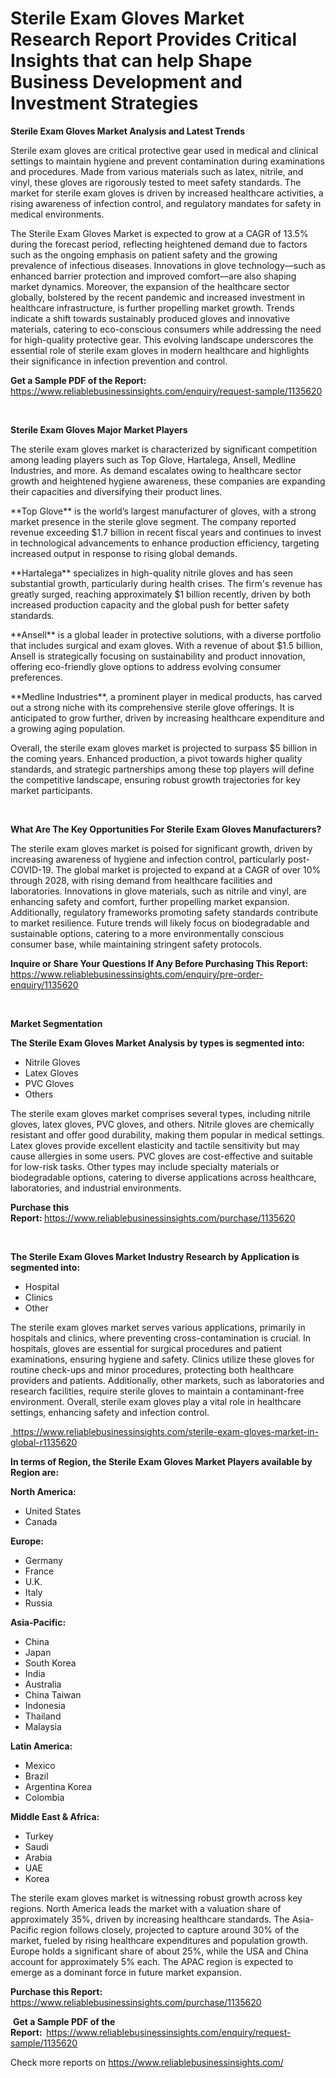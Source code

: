 <p><h1>Sterile Exam Gloves Market Research Report Provides Critical Insights that can help Shape Business Development and Investment Strategies</h1></p><p><strong>Sterile Exam Gloves Market Analysis and Latest Trends</strong></p>
<p><p>Sterile exam gloves are critical protective gear used in medical and clinical settings to maintain hygiene and prevent contamination during examinations and procedures. Made from various materials such as latex, nitrile, and vinyl, these gloves are rigorously tested to meet safety standards. The market for sterile exam gloves is driven by increased healthcare activities, a rising awareness of infection control, and regulatory mandates for safety in medical environments.</p><p>The Sterile Exam Gloves Market is expected to grow at a CAGR of 13.5% during the forecast period, reflecting heightened demand due to factors such as the ongoing emphasis on patient safety and the growing prevalence of infectious diseases. Innovations in glove technology—such as enhanced barrier protection and improved comfort—are also shaping market dynamics. Moreover, the expansion of the healthcare sector globally, bolstered by the recent pandemic and increased investment in healthcare infrastructure, is further propelling market growth. Trends indicate a shift towards sustainably produced gloves and innovative materials, catering to eco-conscious consumers while addressing the need for high-quality protective gear. This evolving landscape underscores the essential role of sterile exam gloves in modern healthcare and highlights their significance in infection prevention and control.</p></p>
<p><strong>Get a Sample PDF of the Report:&nbsp;</strong> <a href="https://www.reliablebusinessinsights.com/enquiry/request-sample/1135620?utm_campaign=2111&utm_medium=2&utm_source=Github&utm_content=ia&utm_term=03032025&utm_id=sterile-exam-gloves">https://www.reliablebusinessinsights.com/enquiry/request-sample/1135620</a></p>
<p>&nbsp;</p>
<p><strong>Sterile Exam Gloves Major Market Players</strong></p>
<p><p>The sterile exam gloves market is characterized by significant competition among leading players such as Top Glove, Hartalega, Ansell, Medline Industries, and more. As demand escalates owing to healthcare sector growth and heightened hygiene awareness, these companies are expanding their capacities and diversifying their product lines.</p><p>**Top Glove** is the world’s largest manufacturer of gloves, with a strong market presence in the sterile glove segment. The company reported revenue exceeding $1.7 billion in recent fiscal years and continues to invest in technological advancements to enhance production efficiency, targeting increased output in response to rising global demands.</p><p>**Hartalega** specializes in high-quality nitrile gloves and has seen substantial growth, particularly during health crises. The firm's revenue has greatly surged, reaching approximately $1 billion recently, driven by both increased production capacity and the global push for better safety standards.</p><p>**Ansell** is a global leader in protective solutions, with a diverse portfolio that includes surgical and exam gloves. With a revenue of about $1.5 billion, Ansell is strategically focusing on sustainability and product innovation, offering eco-friendly glove options to address evolving consumer preferences.</p><p>**Medline Industries**, a prominent player in medical products, has carved out a strong niche with its comprehensive sterile glove offerings. It is anticipated to grow further, driven by increasing healthcare expenditure and a growing aging population.</p><p>Overall, the sterile exam gloves market is projected to surpass $5 billion in the coming years. Enhanced production, a pivot towards higher quality standards, and strategic partnerships among these top players will define the competitive landscape, ensuring robust growth trajectories for key market participants.</p></p>
<p>&nbsp;</p>
<p><strong>What Are The Key Opportunities For Sterile Exam Gloves Manufacturers?</strong></p>
<p><p>The sterile exam gloves market is poised for significant growth, driven by increasing awareness of hygiene and infection control, particularly post-COVID-19. The global market is projected to expand at a CAGR of over 10% through 2028, with rising demand from healthcare facilities and laboratories. Innovations in glove materials, such as nitrile and vinyl, are enhancing safety and comfort, further propelling market expansion. Additionally, regulatory frameworks promoting safety standards contribute to market resilience. Future trends will likely focus on biodegradable and sustainable options, catering to a more environmentally conscious consumer base, while maintaining stringent safety protocols.</p></p>
<p><strong>Inquire or Share Your Questions If Any Before Purchasing This Report:</strong> <a href="https://www.reliablebusinessinsights.com/enquiry/pre-order-enquiry/1135620?utm_campaign=2111&utm_medium=2&utm_source=Github&utm_content=ia&utm_term=03032025&utm_id=sterile-exam-gloves">https://www.reliablebusinessinsights.com/enquiry/pre-order-enquiry/1135620</a></p>
<p>&nbsp;</p>
<p><strong>Market Segmentation</strong></p>
<p><strong>The Sterile Exam Gloves Market Analysis by types is segmented into:</strong></p>
<p><ul><li>Nitrile Gloves</li><li>Latex Gloves</li><li>PVC Gloves</li><li>Others</li></ul></p>
<p><p>The sterile exam gloves market comprises several types, including nitrile gloves, latex gloves, PVC gloves, and others. Nitrile gloves are chemically resistant and offer good durability, making them popular in medical settings. Latex gloves provide excellent elasticity and tactile sensitivity but may cause allergies in some users. PVC gloves are cost-effective and suitable for low-risk tasks. Other types may include specialty materials or biodegradable options, catering to diverse applications across healthcare, laboratories, and industrial environments.</p></p>
<p><strong>Purchase this Report:&nbsp;</strong><a href="https://www.reliablebusinessinsights.com/purchase/1135620?utm_campaign=2111&utm_medium=2&utm_source=Github&utm_content=ia&utm_term=03032025&utm_id=sterile-exam-gloves">https://www.reliablebusinessinsights.com/purchase/1135620</a></p>
<p>&nbsp;</p>
<p><strong>The Sterile Exam Gloves Market Industry Research by Application is segmented into:</strong></p>
<p><ul><li>Hospital</li><li>Clinics</li><li>Other</li></ul></p>
<p><p>The sterile exam gloves market serves various applications, primarily in hospitals and clinics, where preventing cross-contamination is crucial. In hospitals, gloves are essential for surgical procedures and patient examinations, ensuring hygiene and safety. Clinics utilize these gloves for routine check-ups and minor procedures, protecting both healthcare providers and patients. Additionally, other markets, such as laboratories and research facilities, require sterile gloves to maintain a contaminant-free environment. Overall, sterile exam gloves play a vital role in healthcare settings, enhancing safety and infection control.</p></p>
<p><a href="https://www.reliablebusinessinsights.com/sterile-exam-gloves-market-in-global-r1135620?utm_campaign=2111&utm_medium=2&utm_source=Github&utm_content=ia&utm_term=03032025&utm_id=sterile-exam-gloves">&nbsp;https://www.reliablebusinessinsights.com/sterile-exam-gloves-market-in-global-r1135620</a></p>
<p><strong>In terms of Region, the Sterile Exam Gloves Market Players available by Region are:</strong></p>
<p>
    <p> <strong> North America: </strong>
        <ul>
            <li>United States</li>
            <li>Canada</li>
        </ul>
        </p> 
    <p> <strong> Europe: </strong>
        <ul>
            <li>Germany</li>
            <li>France</li>
            <li>U.K.</li>
            <li>Italy</li>
            <li>Russia</li>
        </ul>
        </p> 
    <p> <strong> Asia-Pacific: </strong>
        <ul>
            <li>China</li>
            <li>Japan</li>
            <li>South Korea</li>
            <li>India</li>
            <li>Australia</li>
            <li>China Taiwan</li>
            <li>Indonesia</li>
            <li>Thailand</li>
            <li>Malaysia</li>
        </ul>
        </p> 
    <p> <strong> Latin America: </strong>
        <ul>
            <li>Mexico</li>
            <li>Brazil</li>
            <li>Argentina Korea</li>
            <li>Colombia</li>
        </ul>
        </p> 
    <p> <strong> Middle East & Africa: </strong>
        <ul>
            <li>Turkey</li>
            <li>Saudi</li>
            <li>Arabia</li>
            <li>UAE</li>
            <li>Korea</li>
        </ul>
    </p>
    </p>
<p><p>The sterile exam gloves market is witnessing robust growth across key regions. North America leads the market with a valuation share of approximately 35%, driven by increasing healthcare standards. The Asia-Pacific region follows closely, projected to capture around 30% of the market, fueled by rising healthcare expenditures and population growth. Europe holds a significant share of about 25%, while the USA and China account for approximately 5% each. The APAC region is expected to emerge as a dominant force in future market expansion.</p></p>
<p><strong>Purchase this Report: </strong><a href="https://www.reliablebusinessinsights.com/purchase/1135620?utm_campaign=2111&utm_medium=2&utm_source=Github&utm_content=ia&utm_term=03032025&utm_id=sterile-exam-gloves">https://www.reliablebusinessinsights.com/purchase/1135620</a></p>
<p>&nbsp;<strong>Get a Sample PDF of the Report:&nbsp;&nbsp;</strong><a href="https://www.reliablebusinessinsights.com/enquiry/request-sample/1135620?utm_campaign=2111&utm_medium=2&utm_source=Github&utm_content=ia&utm_term=03032025&utm_id=sterile-exam-gloves">https://www.reliablebusinessinsights.com/enquiry/request-sample/1135620</a></p>
<p><strong></strong></p>
<p>Check more reports on <a href="https://www.reliablebusinessinsights.com/?utm_campaign=2111&utm_medium=2&utm_source=Github&utm_content=ia&utm_term=03032025&utm_id=sterile-exam-gloves">https://www.reliablebusinessinsights.com/</a></p>